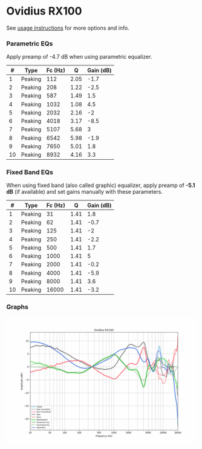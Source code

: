 # Ovidius RX100
See [usage instructions](https://github.com/jaakkopasanen/AutoEq#usage) for more options and info.

### Parametric EQs
Apply preamp of -4.7 dB when using parametric equalizer.

|   # | Type    |   Fc (Hz) |    Q |   Gain (dB) |
|-----|---------|-----------|------|-------------|
|   1 | Peaking |       112 | 2.05 |        -1.7 |
|   2 | Peaking |       208 | 1.22 |        -2.5 |
|   3 | Peaking |       587 | 1.49 |         1.5 |
|   4 | Peaking |      1032 | 1.08 |         4.5 |
|   5 | Peaking |      2032 | 2.16 |        -2   |
|   6 | Peaking |      4018 | 3.17 |        -8.5 |
|   7 | Peaking |      5107 | 5.68 |         3   |
|   8 | Peaking |      6542 | 5.98 |        -1.9 |
|   9 | Peaking |      7650 | 5.01 |         1.8 |
|  10 | Peaking |      8932 | 4.16 |         3.3 |

### Fixed Band EQs
When using fixed band (also called graphic) equalizer, apply preamp of **-5.1 dB** (if available) and set gains manually with these parameters.

|   # | Type    |   Fc (Hz) |    Q |   Gain (dB) |
|-----|---------|-----------|------|-------------|
|   1 | Peaking |        31 | 1.41 |         1.8 |
|   2 | Peaking |        62 | 1.41 |        -0.7 |
|   3 | Peaking |       125 | 1.41 |        -2   |
|   4 | Peaking |       250 | 1.41 |        -2.2 |
|   5 | Peaking |       500 | 1.41 |         1.7 |
|   6 | Peaking |      1000 | 1.41 |         5   |
|   7 | Peaking |      2000 | 1.41 |        -0.2 |
|   8 | Peaking |      4000 | 1.41 |        -5.9 |
|   9 | Peaking |      8000 | 1.41 |         3.6 |
|  10 | Peaking |     16000 | 1.41 |        -3.2 |

### Graphs
![](./Ovidius%20RX100.png)
